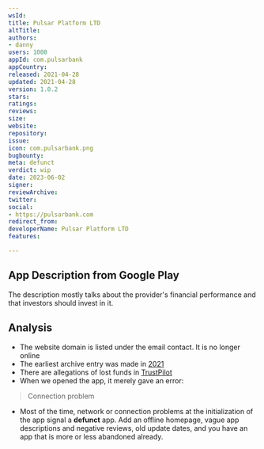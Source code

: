```yaml
---
wsId: 
title: Pulsar Platform LTD
altTitle: 
authors:
- danny 
users: 1000
appId: com.pulsarbank
appCountry: 
released: 2021-04-28
updated: 2021-04-28
version: 1.0.2
stars: 
ratings: 
reviews: 
size: 
website: 
repository: 
issue: 
icon: com.pulsarbank.png
bugbounty: 
meta: defunct
verdict: wip
date: 2023-06-02
signer: 
reviewArchive: 
twitter: 
social:
- https://pulsarbank.com 
redirect_from: 
developerName: Pulsar Platform LTD
features: 

---
```


## App Description from Google Play 

The description mostly talks about the provider's financial performance and that investors should invest in it. 

## Analysis 

- The website domain is listed under the email contact. It is no longer online 
- The earliest archive entry was made in [2021](https://web.archive.org/web/20210315143903/http://pulsarbank.com/)
- There are allegations of lost funds in [TrustPilot](https://www.trustpilot.com/review/pulsarbank.com)
- When we opened the app, it merely gave an error: 

> Connection problem 

- Most of the time, network or connection problems at the initialization of the app signal a **defunct** app. Add an offline homepage, vague app descriptions and negative reviews, old update dates, and you have an app that is more or less abandoned already.

